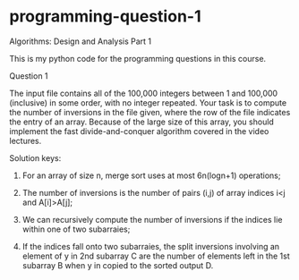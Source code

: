 # programming-question-1
Algorithms: Design and Analysis Part 1

This is my python code for the programming questions in this course.


Question 1

The input file contains all of the 100,000 integers between 1 and 100,000 (inclusive) in some order, with no integer repeated.
Your task is to compute the number of inversions in the file given, where the row of the file indicates the entry of an array.
Because of the large size of this array, you should implement the fast divide-and-conquer algorithm covered in the video lectures.

Solution keys: 

1) For an array of size n, merge sort uses at most 6n(logn+1) operations;

2) The number of inversions is the number of pairs (i,j) of array indices i<j and A[i]>A[j];

3) We can recursively compute the number of inversions if the indices lie within one of two subarraies;

4) If the indices fall onto two subarraies, the split inversions involving an element of y in 2nd subarray C are the number of elements left in the 1st subarray B when y in copied to the sorted output D.

